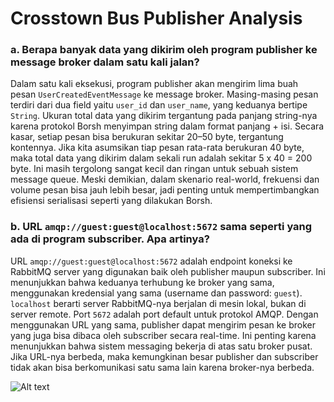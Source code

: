 # Crosstown Bus Publisher Analysis

### a. Berapa banyak data yang dikirim oleh program publisher ke message broker dalam satu kali jalan?

Dalam satu kali eksekusi, program publisher akan mengirim lima buah pesan `UserCreatedEventMessage` ke message broker. Masing-masing pesan terdiri dari dua field yaitu `user_id` dan `user_name`, yang keduanya bertipe `String`. Ukuran total data yang dikirim tergantung pada panjang string-nya karena protokol Borsh menyimpan string dalam format panjang + isi. Secara kasar, setiap pesan bisa berukuran sekitar 20–50 byte, tergantung kontennya. Jika kita asumsikan tiap pesan rata-rata berukuran 40 byte, maka total data yang dikirim dalam sekali run adalah sekitar 5 x 40 = 200 byte. Ini masih tergolong sangat kecil dan ringan untuk sebuah sistem message queue. Meski demikian, dalam skenario real-world, frekuensi dan volume pesan bisa jauh lebih besar, jadi penting untuk mempertimbangkan efisiensi serialisasi seperti yang dilakukan Borsh.

### b. URL `amqp://guest:guest@localhost:5672` sama seperti yang ada di program subscriber. Apa artinya?

URL `amqp://guest:guest@localhost:5672` adalah endpoint koneksi ke RabbitMQ server yang digunakan baik oleh publisher maupun subscriber. Ini menunjukkan bahwa keduanya terhubung ke broker yang sama, menggunakan kredensial yang sama (username dan password: `guest`). `localhost` berarti server RabbitMQ-nya berjalan di mesin lokal, bukan di server remote. Port `5672` adalah port default untuk protokol AMQP. Dengan menggunakan URL yang sama, publisher dapat mengirim pesan ke broker yang juga bisa dibaca oleh subscriber secara real-time. Ini penting karena menunjukkan bahwa sistem messaging bekerja di atas satu broker pusat. Jika URL-nya berbeda, maka kemungkinan besar publisher dan subscriber tidak akan bisa berkomunikasi satu sama lain karena broker-nya berbeda.

![Alt text](images/example.png)

